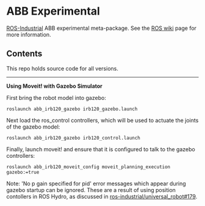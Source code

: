 # ABB Experimental

[ROS-Industrial][] ABB experimental meta-package.  See the [ROS wiki][] page for more information.  

## Contents

This repo holds source code for all versions.


---

__Using Moveit! with Gazebo Simulator__

First bring the robot model into gazebo:

```roslaunch abb_irb120_gazebo irb120_gazebo.launch``` 

Next load the ros_control controllers, which will be used to actuate the joints of the gazebo model:

```roslaunch abb_irb120_gazebo irb120_control.launch``` 

Finally, launch moveit! and ensure that it is configured to talk to the gazebo controllers:

```roslaunch abb_irb120_moveit_config moveit_planning_execution gazebo:=true``` 


Note: 'No p gain specified for pid' error messages which appear during gazebo startup can be ignored. These are a result of using position contollers in ROS Hydro, as discussed in [ros-industrial/universal_robot#179][].

[ROS-Industrial]: http://www.ros.org/wiki/Industrial
[ROS wiki]: http://ros.org/wiki/abb_experimental
[ros-industrial/universal_robot#179]: https://github.com/ros-industrial/universal_robot/pull/179